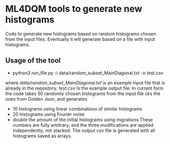 # ML4DQM tools to generate new histograms
Code to generate new histograms based on random histograms chosen from the input files. Eventually it will generate based on a file with input histograms.



## Usage of the tool

* python3 run_file.py -i data/random_subset_MainDiagonal.txt -o test.csv

where *data/random_subset_MainDiagonal.txt* is an example input file that is already in the repository. *test.csv* Is the example output file.
In current form the code takes 50 randomly chosen histograms from the input file 
cks the ones from Golden Json, and generates 
* 10 histograms using linear combinations of similar histograms
* 20 histograms using Fourier noise
* double the amount of the initial histograms using migrations
These numbers are fully arbitrary, and the three modifications are applied independently, not stacked. The output csv file is generated with all histograms saved as arrays.
